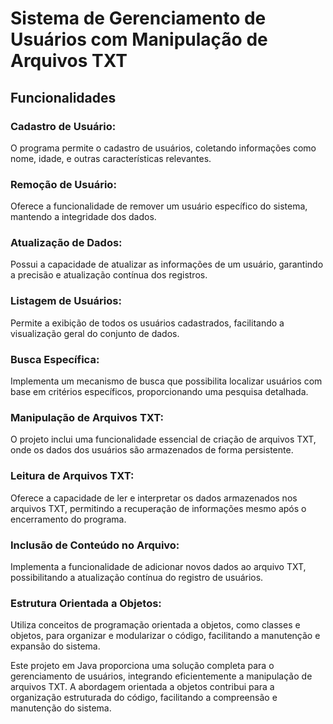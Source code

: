 # Sistema de Gerenciamento de Usuários com Manipulação de Arquivos TXT
## Funcionalidades
### Cadastro de Usuário:
O programa permite o cadastro de usuários, coletando informações como nome, idade, e outras características relevantes.

### Remoção de Usuário:
Oferece a funcionalidade de remover um usuário específico do sistema, mantendo a integridade dos dados.

### Atualização de Dados:
Possui a capacidade de atualizar as informações de um usuário, garantindo a precisão e atualização contínua dos registros.

### Listagem de Usuários:
Permite a exibição de todos os usuários cadastrados, facilitando a visualização geral do conjunto de dados.

### Busca Específica:
Implementa um mecanismo de busca que possibilita localizar usuários com base em critérios específicos, proporcionando uma pesquisa detalhada.

### Manipulação de Arquivos TXT:
O projeto inclui uma funcionalidade essencial de criação de arquivos TXT, onde os dados dos usuários são armazenados de forma persistente.

### Leitura de Arquivos TXT:
Oferece a capacidade de ler e interpretar os dados armazenados nos arquivos TXT, permitindo a recuperação de informações mesmo após o encerramento do programa.

### Inclusão de Conteúdo no Arquivo:
Implementa a funcionalidade de adicionar novos dados ao arquivo TXT, possibilitando a atualização contínua do registro de usuários.

### Estrutura Orientada a Objetos:
Utiliza conceitos de programação orientada a objetos, como classes e objetos, para organizar e modularizar o código, facilitando a manutenção e expansão do sistema.

Este projeto em Java proporciona uma solução completa para o gerenciamento de usuários, integrando eficientemente a manipulação de arquivos TXT. A abordagem orientada a objetos contribui para a organização estruturada do código, facilitando a compreensão e manutenção do sistema.


